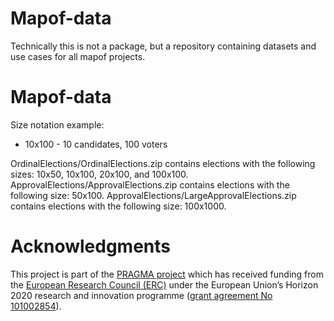 
# Mapof-data
Technically this is not a package, but a repository containing datasets and use cases for all mapof projects.


# Mapof-data
Size notation example:
- 10x100 - 10 candidates, 100 voters

OrdinalElections/OrdinalElections.zip contains elections with the following sizes: 10x50, 10x100, 20x100, and 100x100.
ApprovalElections/ApprovalElections.zip contains elections with the following size: 50x100.
ApprovalElections/LargeApprovalElections.zip contains elections with the following size: 100x1000.

# Acknowledgments

This project is part of the [PRAGMA project](https://home.agh.edu.pl/~pragma/)
which has received funding from the [European Research Council
(ERC)](https://home.agh.edu.pl/~pragma/) under the European Union’s Horizon 2020
research and innovation programme ([grant agreement No
101002854](https://erc.easme-web.eu/?p=101002854)).
